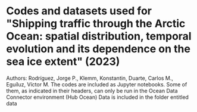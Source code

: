 # Codes and datasets used for "Shipping traffic through the Arctic Ocean: spatial distribution, temporal evolution and its dependence on the sea ice extent" (2023)
Authors: Rodríguez, Jorge P., Klemm, Konstantin, Duarte, Carlos M., Eguíluz, Víctor M.
The codes are included as Jupyter notebooks. Some of them, as indicated in their headers, can only be run in the Ocean Data Connector environment (Hub Ocean)
Data is included in the folder entitled data

